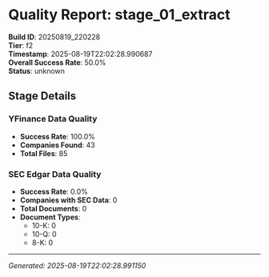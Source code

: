 # Quality Report: stage_01_extract

**Build ID**: 20250819_220228  
**Tier**: f2  
**Timestamp**: 2025-08-19T22:02:28.990687  
**Overall Success Rate**: 50.0%  
**Status**: unknown

## Stage Details

### YFinance Data Quality

- **Success Rate**: 100.0%
- **Companies Found**: 43
- **Total Files**: 85

### SEC Edgar Data Quality

- **Success Rate**: 0.0%
- **Companies with SEC Data**: 0
- **Total Documents**: 0
- **Document Types**:
  - 10-K: 0
  - 10-Q: 0
  - 8-K: 0

---
*Generated: 2025-08-19T22:02:28.991150*
